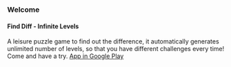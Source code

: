 ### Welcome

#### Find Diff - Infinite Levels
A leisure puzzle game to find out the difference, it automatically generates unlimited number of levels, so that you have different challenges every time! Come and have a try.
[App in Google Play]()
